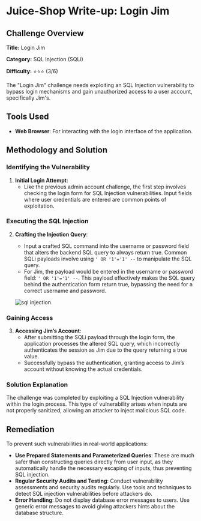 # Juice-Shop Write-up: Login Jim

## Challenge Overview

**Title:** Login Jim

**Category:** SQL Injection (SQLi)

**Difficulty:** ⭐⭐⭐ (3/6)

The "Login Jim" challenge needs exploiting an SQL Injection vulnerability to bypass login mechanisms and gain unauthorized access to a user account, specifically Jim's. 

## Tools Used

- **Web Browser**: For interacting with the login interface of the application.

## Methodology and Solution

### Identifying the Vulnerability

1. **Initial Login Attempt**:
   - Like the previous admin account challenge, the first step involves checking the login form for SQL Injection vulnerabilities. Input fields where user credentials are entered are common points of exploitation.

### Executing the SQL Injection

2. **Crafting the Injection Query**:
   - Input a crafted SQL command into the username or password field that alters the backend SQL query to always return true. Common SQLi payloads involve using `' OR '1'='1' --` to manipulate the SQL query.
   - For Jim, the payload would be entered in the username or password field: `' OR '1'='1' --`. This payload effectively makes the SQL query behind the authentication form return true, bypassing the need for a correct username and password.

   ![sql injection](image.png)

### Gaining Access

3. **Accessing Jim’s Account**:
   - After submitting the SQLi payload through the login form, the application processes the altered SQL query, which incorrectly authenticates the session as Jim due to the query returning a true value.
   - Successfully bypass the authentication, granting access to Jim’s account without knowing the actual credentials.

### Solution Explanation

The challenge was completed by exploiting a SQL Injection vulnerability within the login process. This type of vulnerability arises when inputs are not properly sanitized, allowing an attacker to inject malicious SQL code. 

## Remediation

To prevent such vulnerabilities in real-world applications:

- **Use Prepared Statements and Parameterized Queries**: These are much safer than constructing queries directly from user input, as they automatically handle the necessary escaping of inputs, thus preventing SQL injection.
- **Regular Security Audits and Testing**: Conduct vulnerability assessments and security audits regularly. Use tools and techniques to detect SQL injection vulnerabilities before attackers do.
- **Error Handling**: Do not display database error messages to users. Use generic error messages to avoid giving attackers hints about the database structure.
